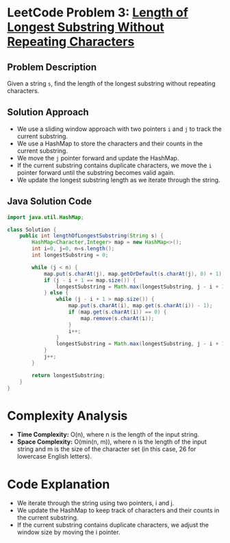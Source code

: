 # LeetCode Problem 3: [Length of Longest Substring Without Repeating Characters](https://leetcode.com/problems/longest-substring-without-repeating-characters/)

## Problem Description
Given a string `s`, find the length of the longest substring without repeating characters.

## Solution Approach
- We use a sliding window approach with two pointers `i` and `j` to track the current substring.
- We use a HashMap to store the characters and their counts in the current substring.
- We move the `j` pointer forward and update the HashMap.
- If the current substring contains duplicate characters, we move the `i` pointer forward until the substring becomes valid again.
- We update the longest substring length as we iterate through the string.

## Java Solution Code

```java
import java.util.HashMap;

class Solution {
    public int lengthOfLongestSubstring(String s) {
        HashMap<Character,Integer> map = new HashMap<>();
        int i=0, j=0, n=s.length();
        int longestSubstring = 0;

        while (j < n) {
            map.put(s.charAt(j), map.getOrDefault(s.charAt(j), 0) + 1);
            if (j - i + 1 == map.size()) {
                longestSubstring = Math.max(longestSubstring, j - i + 1);
            } else {
                while (j - i + 1 > map.size()) {
                    map.put(s.charAt(i), map.get(s.charAt(i)) - 1);
                    if (map.get(s.charAt(i)) == 0) {
                        map.remove(s.charAt(i));
                    }
                    i++;
                }
                longestSubstring = Math.max(longestSubstring, j - i + 1);
            }
            j++;
        }

        return longestSubstring;
    }
}
```

# Complexity Analysis
- **Time Complexity:** O(n), where n is the length of the input string.
- **Space Complexity:** O(min(n, m)), where n is the length of the input string and m is the size of the character set (in this case, 26 for lowercase English letters).

# Code Explanation
- We iterate through the string using two pointers, i and j.
- We update the HashMap to keep track of characters and their counts in the current substring.
- If the current substring contains duplicate characters, we adjust the window size by moving the i pointer.
